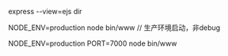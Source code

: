 express --view=ejs dir

NODE_ENV=production node bin/www // 生产环境启动，非debug

NODE_ENV=production PORT=7000 node bin/www